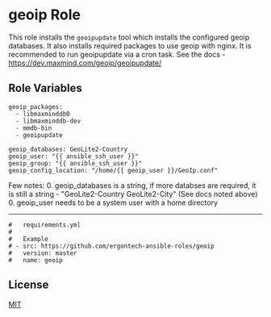 geoip Role
=========

This role installs the `geoipupdate` tool which installs the configured geoip databases. It also installs required packages to use geoip with nginx.
It is recommended to run geoipupdate via a cron task. See the docs - https://dev.maxmind.com/geoip/geoipupdate/

Role Variables
--------------

```
geoip_packages:
  - libmaxminddb0
  - libmaxminddb-dev
  - mmdb-bin
  - geoipupdate

geoip_databases: GeoLite2-Country
geoip_user: "{{ ansible_ssh_user }}"
geoip_group: "{{ ansible_ssh_user }}"
geoip_config_location: "/home/{{ geoip_user }}/GeoIp.conf"
```

Few notes:
0. geoip_databases is a string, if more databses are required, it is still a string - "GeoLite2-Country GeoLite2-City" (See docs noted above)
0. geoip_user needs to be a system user with a home directory

----------------

```
#   requirements.yml
#
#   Example
# - src: https://github.com/ergontech-ansible-roles/geoip
#   version: master
#   name: geoip
```

License
-------

[MIT](LICENSE)